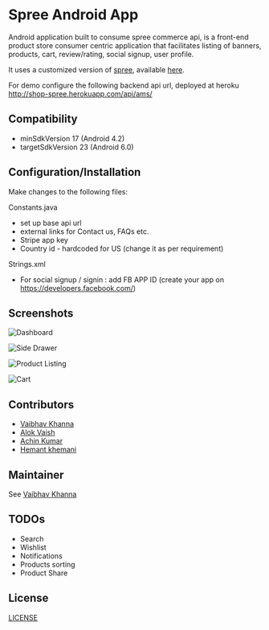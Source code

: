 # Spree Android App
Android application built to consume spree commerce api, is a front-end product store consumer centric
application that facilitates listing of banners, products, cart, review/rating, social signup, user profile.

It uses a customized version of [spree](https://github.com/spree/spree), available [here](https://github.com/vinsol-spree-contrib/shopspree-sales-app).

For demo configure the following backend api url, deployed at heroku http://shop-spree.herokuapp.com/api/ams/ 

## Compatibility
- minSdkVersion 17 (Android 4.2)
- targetSdkVersion 23 (Android 6.0)

## Configuration/Installation
Make changes to the following files:

Constants.java
- set up base api url 
- external links for Contact us, FAQs etc.
- Stripe app key
- Country id - hardcoded for US (change it as per requirement)

Strings.xml
- For social signup / signin : add FB APP ID (create your app on https://developers.facebook.com/)

## Screenshots

![Dashboard](https://dl.dropboxusercontent.com/u/4338625/shopspree/Home.png "Dashboard screen")

![Side Drawer](https://dl.dropboxusercontent.com/u/4338625/shopspree/Side%20drawer.png "Side drawer")

![Product Listing](https://dl.dropboxusercontent.com/u/4338625/shopspree/Product%20Listing.png "Product Listing screen")

![Cart](https://dl.dropboxusercontent.com/u/4338625/shopspree/Cart.png "Cart screen")

## Contributors
- [Vaibhav Khanna](https://github.com/v4ibh4v)
- [Alok Vaish](https://github.com/vaishalok)
- [Achin Kumar](https://github.com/infernus666) 
- [Hemant khemani](https://github.com/contacthrk)


## Maintainer
See [Vaibhav Khanna](https://github.com/v4ibh4v)

## TODOs
- Search
- Wishlist
- Notifications
- Products sorting
- Product Share


## License

[LICENSE](https://github.com/vinsol/spree-android/blob/master/LICENSE.md)

